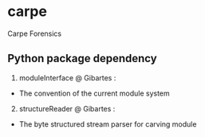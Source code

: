 # carpe
Carpe Forensics

## Python package dependency
1. moduleInterface @ Gibartes :
- The convention of the current module system
2. structureReader @ Gibartes :
- The byte structured stream parser for carving module
